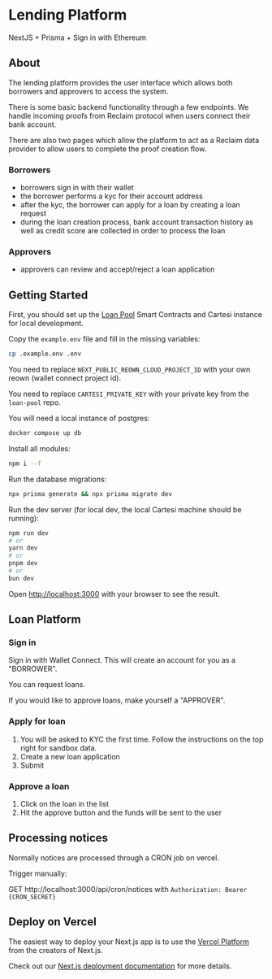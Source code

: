 # Lending Platform

NextJS + Prisma + Sign in with Ethereum

## About

The lending platform provides the user interface which allows both borrowers and approvers to access the system.

There is some basic backend functionality through a few endpoints. We handle incoming proofs from Reclaim protocol when users connect their bank account.

There are also two pages which allow the platform to act as a Reclaim data provider to allow users to complete the proof creation flow.

### Borrowers

- borrowers sign in with their wallet
- the borrower performs a kyc for their account address
- after the kyc, the borrower can apply for a loan by creating a loan request
- during the loan creation process, bank account transaction history as well as credit score are collected in order to process the loan

### Approvers

- approvers can review and accept/reject a loan application

## Getting Started

First, you should set up the [Loan Pool](https://github.com/Locale-Network/loan-pool) Smart Contracts and Cartesi instance for local development.

Copy the `example.env` file and fill in the missing variables:

```bash
cp .example.env .env
```

You need to replace `NEXT_PUBLIC_REOWN_CLOUD_PROJECT_ID` with your own reown (wallet connect project id).

You need to replace `CARTESI_PRIVATE_KEY` with your private key from the `loan-pool` repo.

You will need a local instance of postgres:
```bash
docker compose up db
```

Install all modules:

```bash
npm i --f
```

Run the database migrations:
```bash
npx prisma generate && npx prisma migrate dev
```

Run the dev server (for local dev, the local Cartesi machine should be running):


```bash
npm run dev
# or
yarn dev
# or
pnpm dev
# or
bun dev
```

Open [http://localhost:3000](http://localhost:3000) with your browser to see the result.

## Loan Platform

### Sign in

Sign in with Wallet Connect. This will create an account for you as a "BORROWER".

You can request loans. 

If you would like to approve loans, make yourself a "APPROVER".

### Apply for loan

1. You will be asked to KYC the first time. Follow the instructions on the top right for sandbox data.
2. Create a new loan application
3. Submit

### Approve a loan

1. Click on the loan in the list
2. Hit the approve button and the funds will be sent to the user

## Processing notices

Normally notices are processed through a CRON job on vercel.

Trigger manually:

GET http://localhost:3000/api/cron/notices
with `Authorization: Bearer {CRON_SECRET}`

## Deploy on Vercel

The easiest way to deploy your Next.js app is to use the [Vercel Platform](https://vercel.com/new?utm_medium=default-template&filter=next.js&utm_source=create-next-app&utm_campaign=create-next-app-readme) from the creators of Next.js.

Check out our [Next.js deployment documentation](https://nextjs.org/docs/deployment) for more details.
